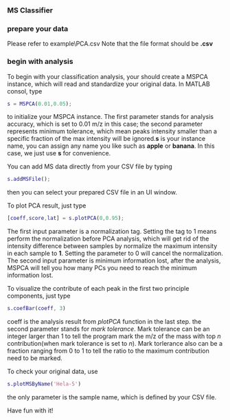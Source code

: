 ### MS Classifier
### prepare your data
Please refer to example\PCA.csv
Note that the file format should be **.csv**
### begin with analysis
To begin with your classification analysis, your should create a MSPCA instance, which will read and standardize your original data. In MATLAB consol, type
```matlab
s = MSPCA(0.01,0.05);
```
to initialize your MSPCA instance. The first parameter stands for analysis accuracy, which is set to 0.01 m/z in this case; the second parameter represents minimum tolerance, which mean peaks intensity smaller than a specific fraction of the max intensity will be ignored.**s** is your instance name, you can assign any name you like such as **apple** or **banana**. In this case, we just use **s** for convenience.

You can add MS data directly from your CSV file by typing
```matlab
s.addMSFile();
```
then you can select your prepared CSV file in an UI window.

To plot PCA result, just type
```matlab
[coeff,score,lat] = s.plotPCA(0,0.95);
```
The first input parameter is a normalization tag. Setting the tag to 1 means perform the normalization before PCA analysis, which will get rid of the intensity difference between samples by normalize the maximum intensity in each sample to **1**. Setting the parameter to 0 will cancel the normalization. The second input parameter is minimum information lost, after the analysis, MSPCA will tell you how many PCs you need to reach the minimum information lost.

To visualize the contribute of each peak in the first two principle components, just type
```matlab
s.coefBar(coeff, 3)
```
coeff is the analysis result from *plotPCA* function in the last step. the second parameter stands for *mark tolerance*. Mark tolerance can be an integer larger than 1 to tell the program mark the m/z of the mass with top *n* contribution(when mark tolerance is set to *n*). Mark torlerance also can be a fraction ranging from 0 to 1 to tell the ratio to the maximum contribution need to be marked.

To check your original data, use
```matlab
s.plotMSByName('Hela-5')
```
the only parameter is the sample name, which is defined by your CSV file.

Have fun with it!
